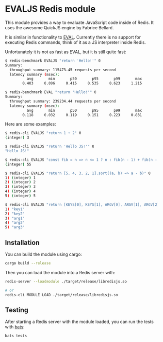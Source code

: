 # EVALJS Redis module

This module provides a way to evaluate JavaScript code inside of Redis. It uses the awesome QuickJS engine by Fabrice Bellard.

It is similar in functionality to [EVAL](https://redis.io/commands/eval). Currently there is no support for executing Redis commands, think of it as a JS interpreter inside Redis.

Unfortunately it is not as fast as EVAL, but it is still quite fast:

```bash
$ redis-benchmark EVALJS "return 'Hello!'" 0
Summary:
  throughput summary: 115473.45 requests per second
  latency summary (msec):
          avg       min       p50       p95       p99       max
        0.403     0.096     0.415     0.535     0.623     1.215

$ redis-benchmark EVAL "return 'Hello!'" 0
Summary:
  throughput summary: 239234.44 requests per second
  latency summary (msec):
          avg       min       p50       p95       p99       max
        0.118     0.032     0.119     0.151     0.223     0.831
```

Here are some examples:

```bash
$ redis-cli EVALJS "return 1 + 2" 0
(integer) 3

$ redis-cli EVALJS "return 'Hello JS!'" 0
"Hello JS!"

$ redis-cli EVALJS "const fib = n => n <= 1 ? n : fib(n - 1) + fib(n - 2); return fib(10)" 0
(integer) 55

$ redis-cli EVALJS "return [5, 4, 3, 2, 1].sort((a, b) => a - b)" 0
1) (integer) 1
2) (integer) 2
3) (integer) 3
4) (integer) 4
5) (integer) 5

$ redis-cli EVALJS "return [KEYS[0], KEYS[1], ARGV[0], ARGV[1], ARGV[2]]" 2 key1 key2 arg1 arg2 arg3
1) "key1"
2) "key2"
3) "arg1"
4) "arg2"
5) "arg3"
```

## Installation

You can build the module using cargo:

```sh
cargo build --release
```

Then you can load the module into a Redis server with:

```sh
redis-server --loadmodule ./target/release/libredisjs.so

# or
redis-cli MODULE LOAD ./target/release/libredisjs.so
```

## Testing

After starting a Redis server with the module loaded, you can run the tests with [bats](https://github.com/bats-core/bats-core):

```sh
bats tests
```